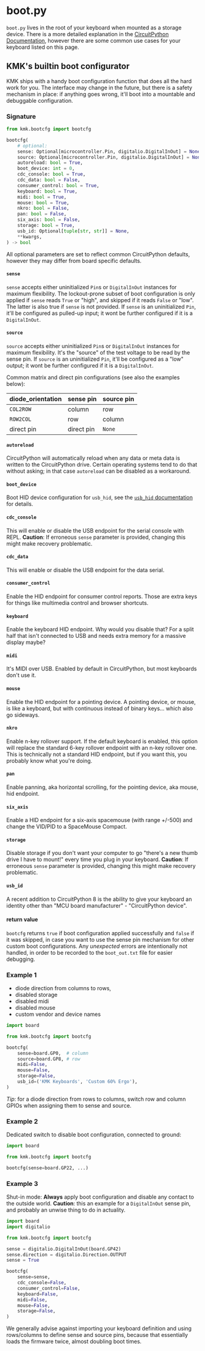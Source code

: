 # boot.py
`boot.py` lives in the root of your keyboard when mounted as a storage device.
There is a more detailed explanation in the [CircuitPython Documentation](https://docs.circuitpython.org/en/latest/README.html),
however there are some common use cases for your keyboard listed on this page.


## KMK's builtin boot configurator

KMK ships with a handy boot configuration function that does all the hard work
for you.
The interface may change in the future, but there is a safety mechanism in
place: if anything goes wrong, it'll boot into a mountable and debuggable
configuration.


### Signature

```python
from kmk.bootcfg import bootcfg

bootcfg(
    # optional:
    sense: Optional[microcontroller.Pin, digitalio.DigitalInOut] = None,
    source: Optional[microcontroller.Pin, digitalio.DigitalInOut] = None,
    autoreload: bool = True,
    boot_device: int = 0,
    cdc_console: bool = True,
    cdc_data: bool = False,
    consumer_control: bool = True,
    keyboard: bool = True,
    midi: bool = True,
    mouse: bool = True,
    nkro: bool = False,
    pan: bool = False,
    six_axis: bool = False,
    storage: bool = True,
    usb_id: Optional[tuple[str, str]] = None,
    **kwargs,
) -> bool
```
All optional parameters are set to reflect common CircuitPython defaults, however
they may differ from board specific defaults.


#### `sense`
`sense` accepts either uninitialized `Pin`s or `DigitalInOut` instances for
maximum flexibility.
The lockout-prone subset of boot configuration is only applied if `sense` reads `True` or "high", and
skipped if it reads `False` or "low". The latter is also true if `sense` is not provided.
If `sense` is an uninitialized `Pin`, it'll be configured as pulled-up input; it
wont be further configured if it is a `DigitalInOut`.


#### `source`
`source` accepts either uninitialized `Pin`s or `DigitalInOut` instances for
maximum flexibility.
It's the "source" of the test voltage to be read by the sense pin.
If `source` is an uninitialized `Pin`, it'll be configured as a "low" output; it
wont be further configured if it is a `DigitalInOut`.

Common matrix and direct pin configurations (see also the examples below):

|diode_orientation |sense pin  |source pin |
|------------------|-----------|-----------|
|`COL2ROW`         |column     |row        |
|`ROW2COL`         |row        |column     |
|direct pin        |direct pin |`None`     |


#### `autoreload`
CircuitPython will automatically reload when any data or meta data is written to
the CircuitPython drive.
Certain operating systems tend to do that without asking; in that case
`autoreload` can be disabled as a workaround.


#### `boot_device`
Boot HID device configuration for `usb_hid`, see the [`usb_hid` documentation](https://docs.circuitpython.org/en/latest/shared-bindings/usb_hid/index.html#usb_hid.enable)
for details.


#### `cdc_console`
This will enable or disable the USB endpoint for the serial console with REPL.
**Caution**: If erroneous `sense` parameter is provided, changing this might make recovery problematic.


#### `cdc_data`
This will enable or disable the USB endpoint for the data serial.


#### `consumer_control`
Enable the HID endpoint for consumer control reports. Those are extra keys for
things like multimedia control and browser shortcuts.


#### `keyboard`
Enable the keyboard HID endpoint. Why would you disable that? For a split half
that isn't connected to USB and needs extra memory for a massive display maybe?


#### `midi`
It's MIDI over USB. Enabled by default in CircuitPython, but most keyboards don't use it.


#### `mouse`
Enable the HID endpoint for a pointing device. A pointing device, or mouse, is
like a keyboard, but with continuous instead of binary keys... which also go
sideways.


#### `nkro`
Enable n-key rollover support. If the default keyboard is enabled, this option
will replace the standard 6-key rollover endpoint with an n-key rollover one.
This is technically not a standard HID endpoint, but if you want this, you
probably know what you're doing.


#### `pan`
Enable panning, aka horizontal scrolling, for the pointing device, aka mouse,
hid endpoint.


#### `six_axis`
Enable a HID endpoint for a six-axis spacemouse (with range +/-500) and change
the VID/PID to a SpaceMouse Compact.


#### `storage`
Disable storage if you don't want your computer to go "there's a new thumb drive
I have to mount!" every time you plug in your keyboard.
**Caution**: If erroneous `sense` parameter is provided, changing this might make recovery problematic.


#### `usb_id`
A recent addition to CircuitPython 8 is the ability to give your keyboard an
identity other than "MCU board manufacturer" - "CircuitPython device".


#### return value
`bootcfg` returns `true` if boot configuration applied successfully and `false`
if it was skipped, in case you want to use the sense pin mechanism for other
custom boot configurations.
Any *unexpected* errors are intentionally not handled, in order to be recorded
to the `boot_out.txt` file for easier debugging.


### Example 1
* diode direction from columns to rows,
* disabled storage
* disabled midi
* disabled mouse
* custom vendor and device names

```python
import board

from kmk.bootcfg import bootcfg

bootcfg(
    sense=board.GP0,  # column
    source=board.GP8, # row
    midi=False,
    mouse=False,
    storage=False,
    usb_id=('KMK Keyboards', 'Custom 60% Ergo'),
)

```
*Tip*: for a diode direction from rows to columns, switch row and column GPIOs
when assigning them to sense and source.


### Example 2
Dedicated switch to disable boot configuration, connected to ground:

```python
import board

from kmk.bootcfg import bootcfg

bootcfg(sense=board.GP22, ...)
```

### Example 3
Shut-in mode:
**Always** apply boot configuration and disable any contact to the outside
world.
**Caution**: this an example for a `DigitalInOut` sense pin, and probably an
unwise thing to do in actuality.

```python
import board
import digitalio

from kmk.bootcfg import bootcfg

sense = digitalio.DigitalInOut(board.GP42)
sense.direction = digitalio.Direction.OUTPUT
sense = True

bootcfg(
    sense=sense,
    cdc_console=False,
    consumer_control=False,
    keyboard=False,
    midi=False,
    mouse=False,
    storage=False,
)
```

We generally advise against importing your keyboard definition and using
rows/columns to define sense and source pins, because that essentially loads
the firmware twice, almost doubling boot times.
